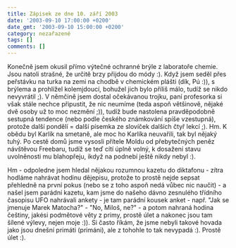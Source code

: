 ```yaml
---
title: Zápisek ze dne 10. září 2003
date: '2003-09-10 17:00:00 +0200'
date_gmt: '2003-09-10 15:00:00 +0200'
category: nezařazené
tags: []
comments: []
---
```

<p>Konečně jsem okusil přímo výtečné ochranné brýle z laboratoře chemie. Jsou natoli strašné, že určitě brzy  přijdou do módy :). Když jsem seděl přes peřstávku na turka na zemi na chodbě v chemickém plášti (dík, Pú :)),  s brýlema a prohlížel kolemjdoucí, bohužel jich bylo příliš málo, tudíž se nikdo nevyvrátil ;). V němčině jsem  dostal očekávanou trojku, paní profesorka si však stále nechce připustit, že nic neumíme (teda aspoň většinově,  nějaké dvě osoby už to moc nezmění ;)), tudíž bude nastolena pravděpodobně sestupná tendence (nebo podle českého  známkování spíše vzestupná), protože další pondělí = další písemka ze slovíček dalších čtyř lekcí ;). Hm.  K obědu byl Karlík na smetaně, ale moc ho Karlíka neuvařili, tak byl nějaký tuhý. Po cestě domů jsme  vysosli přítele Moldu od přebytečných peněz návštěvou Freebaru, tudíž se teď cítí úplně volný, k dosažení stavu  uvolněnosti mu blahopřeju, ikdyž na podnebí ještě nikdy nebyl :).
<p>Hm - odpoledne jsem hledal  nějakou rozumnou kazetu do diktafonu - zítra hodláme nahrávat hodinu dějepisu, protože to prostě nejde sepsat přehledně  na první pokus (nebo se z toho aspoň nedá vůbec nic naučit) - a našel jsem parádní kazetu, kam jsme do našeho  dávno zesnulého třídního časopisu UFO nahrávali ankety - je tam parádní kousek anket - např. "Jak se jmenuje  Marek Matocha?" - "No, Miloš, ne?" - a potom nahraná hodina češtiny, jakési podmětové věty z primy, prostě úlet  a nakonec jsou tam šílené výlevy, nejen moje :)). Si často říkám, že jsme nebyli takové hovada jako jsou dnešní primáti  (primáni), ale z tohohle to tak nevypadá :). Prostě úlet :).</p>

